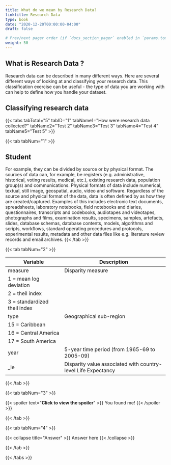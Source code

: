 ```yaml
---
title: What do we mean by Research Data?
linktitle: Research Data
type: book
date: "2020-12-20T00:00:00-04:00"
draft: false

# Prev/next pager order (if `docs_section_pager` enabled in `params.toml`)
weight: 50
---
```

## What is Research Data ?

Research data can be described in many different ways. Here are several different ways of looking at and classifying your research data. This classification exercise can be useful - the type of data you are working with can help to define how you handle your dataset. 

## Classifying research data </br>

{{< tabs tabTotal="5" tabID="1" tabName1="How were research data collected?" tabName2="Test 2" tabName3="Test 3"  tabName4="Test 4"  tabName5="Test 5" >}}

{{< tab tabNum="1" >}}
## Student
For example, they can be divided by source or by physical format. The sources of data can, for example, be registers (e.g. administrative, historical, voting results, medical, etc.), existing research data, population group(s) and communications. Physical formats of data include numerical, textual, still image, geospatial, audio, video and software. Regardless of the source and physical format of the data, data is often defined by as how they are created/captured. Examples of this includes electronic text documents, spreadsheets, laboratory notebooks, field notebooks and diaries, questionnaires, transcripts and codebooks, audiotapes and videotapes, photographs and films, examination results, specimens, samples, artefacts, slides, database schemas, database contents, models, algorithms and scripts, workflows, standard operating procedures and protocols, experimental results, metadata and other data files like e.g. literature review records and email archives.
{{< /tab >}}

{{< tab tabNum="2" >}}

 Variable | Description |
----------|--------------------------------------------------------|
measure | Disparity measure |
 | 1 = mean log deviation |
 | 2 = theil index |
 | 3 = standardized theil index |
type | Geographical sub-region |
 | 15 = Caribbean |
 | 16 = Central America |
 | 17 = South America |
year | 5-year time period (from 1965-69 to 2005-09) |
_le | Disparity value associated with country-level Life Expectancy |

{{< /tab >}}

{{< tab tabNum="3" >}}

{{< spoiler text="<b>Click to view the spoiler</b>" >}}
You found me!
{{< /spoiler >}}

{{< /tab >}}

{{< tab tabNum="4" >}}

{{< collapse title="Answer" >}} 
Answer here 
{{< /collapse >}}

{{< /tab >}}


{{< /tabs >}}

